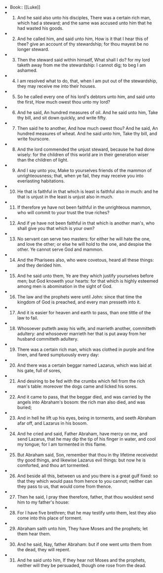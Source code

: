 - Book:: [[Luke]]
- 1. And he said also unto his disciples, There was a certain rich man, which had a steward; and the same was accused unto him that he had wasted his goods.
- 2. And he called him, and said unto him, How is it that I hear this of thee? give an account of thy stewardship; for thou mayest be no longer steward.
- 3. Then the steward said within himself, What shall I do? for my lord taketh away from me the stewardship: I cannot dig; to beg I am ashamed.
- 4. I am resolved what to do, that, when I am put out of the stewardship, they may receive me into their houses.
- 5. So he called every one of his lord's debtors unto him, and said unto the first, How much owest thou unto my lord?
- 6. And he said, An hundred measures of oil. And he said unto him, Take thy bill, and sit down quickly, and write fifty.
- 7. Then said he to another, And how much owest thou? And he said, An hundred measures of wheat. And he said unto him, Take thy bill, and write fourscore.
- 8. And the lord commended the unjust steward, because he had done wisely: for the children of this world are in their generation wiser than the children of light.
- 9. And I say unto you, Make to yourselves friends of the mammon of unrighteousness; that, when ye fail, they may receive you into everlasting habitations.
- 10. He that is faithful in that which is least is faithful also in much: and he that is unjust in the least is unjust also in much.
- 11. If therefore ye have not been faithful in the unrighteous mammon, who will commit to your trust the true riches?
- 12. And if ye have not been faithful in that which is another man's, who shall give you that which is your own?
- 13. No servant can serve two masters: for either he will hate the one, and love the other; or else he will hold to the one, and despise the other. Ye cannot serve God and mammon.
- 14. And the Pharisees also, who were covetous, heard all these things: and they derided him.
- 15. And he said unto them, Ye are they which justify yourselves before men; but God knoweth your hearts: for that which is highly esteemed among men is abomination in the sight of God.
- 16. The law and the prophets were until John: since that time the kingdom of God is preached, and every man presseth into it.
- 17. And it is easier for heaven and earth to pass, than one tittle of the law to fail.
- 18. Whosoever putteth away his wife, and marrieth another, committeth adultery: and whosoever marrieth her that is put away from her husband committeth adultery.
- 19. There was a certain rich man, which was clothed in purple and fine linen, and fared sumptuously every day:
- 20. And there was a certain beggar named Lazarus, which was laid at his gate, full of sores,
- 21. And desiring to be fed with the crumbs which fell from the rich man's table: moreover the dogs came and licked his sores.
- 22. And it came to pass, that the beggar died, and was carried by the angels into Abraham's bosom: the rich man also died, and was buried;
- 23. And in hell he lift up his eyes, being in torments, and seeth Abraham afar off, and Lazarus in his bosom.
- 24. And he cried and said, Father Abraham, have mercy on me, and send Lazarus, that he may dip the tip of his finger in water, and cool my tongue; for I am tormented in this flame.
- 25. But Abraham said, Son, remember that thou in thy lifetime receivedst thy good things, and likewise Lazarus evil things: but now he is comforted, and thou art tormented.
- 26. And beside all this, between us and you there is a great gulf fixed: so that they which would pass from hence to you cannot; neither can they pass to us, that would come from thence.
- 27. Then he said, I pray thee therefore, father, that thou wouldest send him to my father's house:
- 28. For I have five brethren; that he may testify unto them, lest they also come into this place of torment.
- 29. Abraham saith unto him, They have Moses and the prophets; let them hear them.
- 30. And he said, Nay, father Abraham: but if one went unto them from the dead, they will repent.
- 31. And he said unto him, If they hear not Moses and the prophets, neither will they be persuaded, though one rose from the dead.
